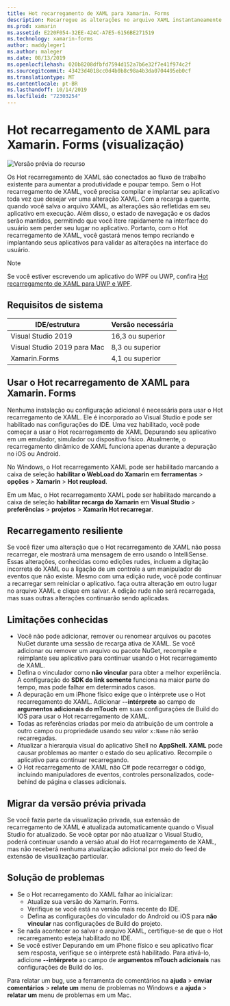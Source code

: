 ```yaml
---
title: Hot recarregamento de XAML para Xamarin. Forms
description: Recarregue as alterações no arquivo XAML instantaneamente em seu aplicativo em execução, para que você não precise compilar seu projeto Xamarin. Forms após cada alteração em XAML.
ms.prod: xamarin
ms.assetid: E220F054-32EE-424C-A7E5-6156BE271519
ms.technology: xamarin-forms
author: maddyleger1
ms.author: maleger
ms.date: 08/13/2019
ms.openlocfilehash: 020b8208dfbfd7594d152a7b6e32f7e41f974c2f
ms.sourcegitcommit: 43423d4018cc0d4b0b8c98a4b3da0704495eb0cf
ms.translationtype: MT
ms.contentlocale: pt-BR
ms.lasthandoff: 10/14/2019
ms.locfileid: "72303254"
---
```

# <a name="xaml-hot-reload-for-xamarinforms-preview"></a>Hot recarregamento de XAML para Xamarin. Forms (visualização)

![Versão prévia do recurso](~/media/shared/preview.png)

Os Hot recarregamento de XAML são conectados ao fluxo de trabalho existente para aumentar a produtividade e poupar tempo. Sem o Hot recarregamento de XAML, você precisa compilar e implantar seu aplicativo toda vez que desejar ver uma alteração XAML. Com a recarga a quente, quando você salva o arquivo XAML, as alterações são refletidas em seu aplicativo em execução. Além disso, o estado de navegação e os dados serão mantidos, permitindo que você itere rapidamente na interface do usuário sem perder seu lugar no aplicativo. Portanto, com o Hot recarregamento de XAML, você gastará menos tempo recriando e implantando seus aplicativos para validar as alterações na interface do usuário.

> [!NOTE]
> Se você estiver escrevendo um aplicativo do WPF ou UWP, confira [Hot recarregamento de XAML para UWP e WPF](/visualstudio/debugger/xaml-hot-reload).

## <a name="system-requirements"></a>Requisitos de sistema

| IDE/estrutura | Versão necessária |
|------|------------------|
|Visual Studio 2019 | 16,3 ou superior
Visual Studio 2019 para Mac | 8,3 ou superior
Xamarin.Forms | 4,1 ou superior

## <a name="use-xaml-hot-reload-for-xamarinforms"></a>Usar o Hot recarregamento de XAML para Xamarin. Forms

Nenhuma instalação ou configuração adicional é necessária para usar o Hot recarregamento de XAML. Ele é incorporado ao Visual Studio e pode ser habilitado nas configurações do IDE. Uma vez habilitado, você pode começar a usar o Hot recarregamento de XAML Depurando seu aplicativo em um emulador, simulador ou dispositivo físico. Atualmente, o recarregamento dinâmico de XAML funciona apenas durante a depuração no iOS ou Android.

No Windows, o Hot recarregamento XAML pode ser habilitado marcando a caixa de seleção **habilitar o WebLoad do Xamarin** em **ferramentas** > **opções** > **Xamarin** > **Hot reupload**.

Em um Mac, o Hot recarregamento XAML pode ser habilitado marcando a caixa de seleção **habilitar recarga do Xamarin** em **Visual Studio** > **preferências** > **projetos** > **Xamarin Hot recarregar**.

## <a name="resilient-reloading"></a>Recarregamento resiliente

Se você fizer uma alteração que o Hot recarregamento de XAML não possa recarregar, ele mostrará uma mensagem de erro usando o IntelliSense. Essas alterações, conhecidas como edições rudes, incluem a digitação incorreta do XAML ou a ligação de um controle a um manipulador de eventos que não existe. Mesmo com uma edição rude, você pode continuar a recarregar sem reiniciar o aplicativo. faça outra alteração em outro lugar no arquivo XAML e clique em salvar. A edição rude não será recarregada, mas suas outras alterações continuarão sendo aplicadas.

## <a name="known-limitations"></a>Limitações conhecidas

- Você não pode adicionar, remover ou renomear arquivos ou pacotes NuGet durante uma sessão de recarga ativa de XAML. Se você adicionar ou remover um arquivo ou pacote NuGet, recompile e reimplante seu aplicativo para continuar usando o Hot recarregamento de XAML.
- Defina o vinculador como **não vincular** para obter a melhor experiência. A configuração do **SDK do link somente** funciona na maior parte do tempo, mas pode falhar em determinados casos.
- A depuração em um iPhone físico exige que o intérprete use o Hot recarregamento de XAML. Adicionar **--intérprete** ao campo de **argumentos adicionais do mTouch** em suas configurações de Build do IOS para usar o Hot recarregamento de XAML.
- Todas as referências criadas por meio da atribuição de um controle a outro campo ou propriedade usando seu valor `x:Name` não serão recarregadas.
- Atualizar a hierarquia visual do aplicativo Shell no **AppShell. XAML** pode causar problemas ao manter o estado do seu aplicativo. Recompile o aplicativo para continuar recarregando.
- O Hot recarregamento de XAML não C# pode recarregar o código, incluindo manipuladores de eventos, controles personalizados, code-behind de página e classes adicionais.

## <a name="migrate-from-the-private-preview"></a>Migrar da versão prévia privada

Se você fazia parte da visualização privada, sua extensão de recarregamento de XAML é atualizada automaticamente quando o Visual Studio for atualizado. Se você optar por não atualizar o Visual Studio, poderá continuar usando a versão atual do Hot recarregamento de XAML, mas não receberá nenhuma atualização adicional por meio do feed de extensão de visualização particular.

## <a name="troubleshooting"></a>Solução de problemas

- Se o Hot recarregamento do XAML falhar ao inicializar:
  - Atualize sua versão do Xamarin. Forms.
  - Verifique se você está na versão mais recente do IDE.
  - Defina as configurações do vinculador do Android ou iOS para **não vincular** nas configurações de Build do projeto.
- Se nada acontecer ao salvar o arquivo XAML, certifique-se de que o Hot recarregamento esteja habilitado no IDE.
- Se você estiver Depurando em um iPhone físico e seu aplicativo ficar sem resposta, verifique se o intérprete está habilitado. Para ativá-lo, adicione **--intérprete** ao campo de **argumentos mTouch adicionais** nas configurações de Build do Ios.

Para relatar um bug, use a ferramenta de comentários na **ajuda** > **enviar comentários** > **relate um** menu de problemas no Windows e a **ajuda** > **relatar um** menu de problemas em um Mac.
